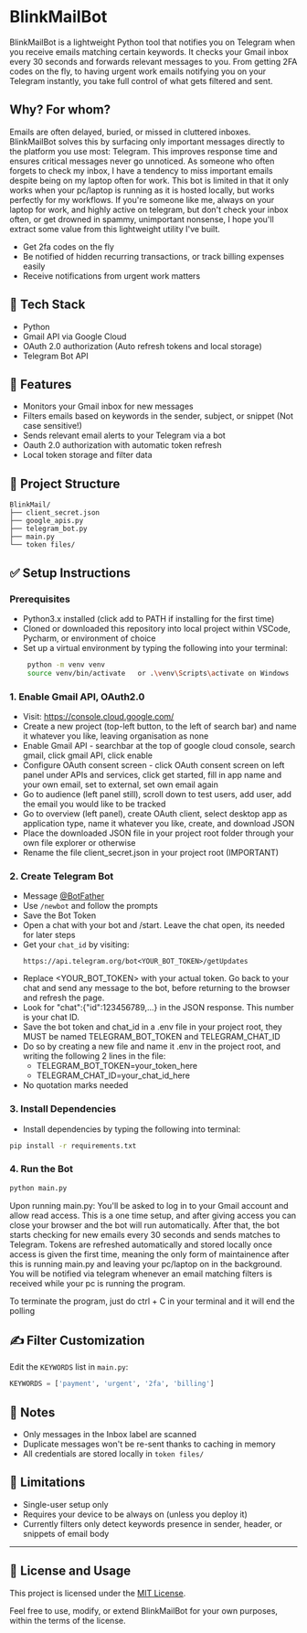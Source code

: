 # BlinkMailBot 

BlinkMailBot is a lightweight Python tool that notifies you on Telegram when you receive emails matching certain keywords. It checks your Gmail inbox every 30 seconds and forwards relevant messages to you. From getting 2FA codes on the fly, to having urgent work emails notifying you on your Telegram instantly, you take full control of what gets filtered and sent. 

## Why? For whom?
Emails are often delayed, buried, or missed in cluttered inboxes. BlinkMailBot solves this by surfacing only important messages directly to the platform you use most: Telegram. This improves response time and ensures critical messages never go unnoticed.
As someone who often forgets to check my inbox, I have a tendency to miss important emails despite being on my laptop often for work. This bot is limited in that it only works when your pc/laptop is running as it is hosted locally, but works perfectly for my workflows.
If you're someone like me, always on your laptop for work, and highly active on telegram, but don't check your inbox often, or get drowned in spammy, unimportant nonsense, I hope you'll extract some value from this lightweight utility I've built. 

- Get 2fa codes on the fly
- Be notified of hidden recurring transactions, or track billing expenses easily
- Receive notifications from urgent work matters


## 🔧 Tech Stack

- Python
- Gmail API via Google Cloud
- OAuth 2.0 authorization (Auto refresh tokens and local storage)
- Telegram Bot API

## 📌 Features

- Monitors your Gmail inbox for new messages
- Filters emails based on keywords in the sender, subject, or snippet (Not case sensitive!)
- Sends relevant email alerts to your Telegram via a bot
- Oauth 2.0 authorization with automatic token refresh
- Local token storage and filter data

## 📁 Project Structure

```
BlinkMail/
├── client_secret.json
├── google_apis.py
├── telegram_bot.py
├── main.py
└── token files/
```

## ✅ Setup Instructions 

### Prerequisites
- Python3.x installed (click add to PATH if installing for the first time)
- Cloned or downloaded this repository into local project within VSCode, Pycharm, or environment of choice
- Set up a virtual environment by typing the following into your terminal:
  ```bash
   python -m venv venv
   source venv/bin/activate   or .\venv\Scripts\activate on Windows

### 1. Enable Gmail API, OAuth2.0 

- Visit: https://console.cloud.google.com/
- Create a new project (top-left button, to the left of search bar) and name it whatever you like, leaving organisation as none
- Enable Gmail API - searchbar at the top of google cloud console, search gmail, click gmail API, click enable
- Configure OAuth consent screen - click OAuth consent screen on left panel under APIs and services, click get started, fill in app name and your own email, set to external, set own email again
- Go to audience (left panel still), scroll down to test users, add user, add the email you would like to be tracked
- Go to overview (left panel), create OAuth client, select desktop app as application type, name it whatever you like, create, and download JSON
- Place the downloaded JSON file in your project root folder through your own file explorer or otherwise
- Rename the file client_secret.json in your project root (IMPORTANT)

### 2. Create Telegram Bot

- Message [@BotFather](https://t.me/BotFather)
- Use `/newbot` and follow the prompts
- Save the Bot Token
- Open a chat with your bot and /start. Leave the chat open, its needed for later steps
- Get your `chat_id` by visiting:
  ```
  https://api.telegram.org/bot<YOUR_BOT_TOKEN>/getUpdates
  ```
- Replace <YOUR_BOT_TOKEN> with your actual token. Go back to your chat and send any message to the bot, before returning to the browser and refresh the page.
- Look for "chat":{"id":123456789,...} in the JSON response. This number is your chat ID.
- Save the bot token and chat_id in a .env file in your project root, they MUST be named TELEGRAM_BOT_TOKEN and TELEGRAM_CHAT_ID
- Do so by creating a new file and name it .env in the project root, and writing the following 2 lines in the file:
  - TELEGRAM_BOT_TOKEN=your_token_here
  - TELEGRAM_CHAT_ID=your_chat_id_here
- No quotation marks needed
  

### 3. Install Dependencies
- Install dependencies by typing the following into terminal:
```bash
pip install -r requirements.txt
```

### 4. Run the Bot

```bash
python main.py
```
Upon running main.py:
You'll be asked to log in to your Gmail account and allow read access. This is a one time setup, and after giving access you can close your browser and the bot will run automatically. 
After that, the bot starts checking for new emails every 30 seconds and sends matches to Telegram.
Tokens are refreshed automatically and stored locally once access is given the first time, meaning the only form of maintainence after this is running main.py and leaving your pc/laptop on in the background. 
You will be notified via telegram whenever an email matching filters is received while your pc is running the program. 


To terminate the program, just do ctrl + C in your terminal and it will end the polling

## ✍️ Filter Customization

Edit the `KEYWORDS` list in `main.py`:

```python
KEYWORDS = ['payment', 'urgent', '2fa', 'billing']
```

## 📎 Notes

- Only messages in the Inbox label are scanned
- Duplicate messages won't be re-sent thanks to caching in memory
- All credentials are stored locally in `token files/`

## 🚫 Limitations

- Single-user setup only
- Requires your device to be always on (unless you deploy it)
- Currently filters only detect keywords presence in sender, header, or snippets of email body

---

## 📜 License and Usage

This project is licensed under the [MIT License](LICENSE).

Feel free to use, modify, or extend BlinkMailBot for your own purposes, within the terms of the license.
